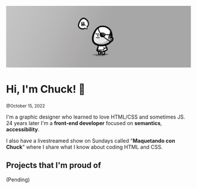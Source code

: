 ![Hi there](./assets/img/header.png)
# Hi, I'm Chuck! 👋
<small>@October 15, 2022</small>

I'm a graphic designer who learned to love HTML/CSS and sometimes JS. <span title="WHHAAAT? 😱">24</span> years later I'm a **front-end developer** focused on **semantics**, **accessibility**. 

I also have a livestreamed show on Sundays called "**Maquetando con Chuck**" where I share what I know about coding HTML and CSS.

## Projects that I'm proud of
(Pending)
<!--<ul style="display:flex;list-style:none;padding:0;">
<li>uno</li>
<li>dos</li>
<li>tres</li>
</ul>-->

<!--
**oneeyedman/oneeyedman** is a ✨ _special_ ✨ repository because its `README.md` (this file) appears on your GitHub profile.

Here are some ideas to get you started:

- 🔭 I’m currently working on ...
- 🌱 I’m currently learning ...
- 👯 I’m looking to collaborate on ...
- 🤔 I’m looking for help with ...
- 💬 Ask me about ...
- 📫 How to reach me: ...
- 😄 Pronouns: ...
- ⚡ Fun fact: ...
-->
